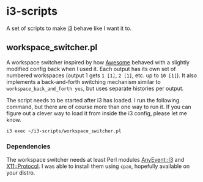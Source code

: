 i3-scripts
==========

A set of scripts to make [i3] behave like I want it to.

[i3]: http://i3wm.org/

workspace_switcher.pl
---------------------

A workspace switcher inspired by how [Awesome] behaved with a slightly modified
config back when I used it. Each output has its own set of numbered workspaces
(output 1 gets ``1 [1]``, ``2 [1]``, etc. up to `10 [1]`). It also implements a
back-and-forth switching mechanism similar to ``workspace_back_and_forth yes``,
but uses separate histories per output.

[Awesome]: http://awesome.naquadah.org/

The script needs to be started after i3 has loaded. I run the following command,
but there are of course more than one way to run it. If you can figure out a
clever way to load it from inside the i3 config, please let me know.

```
i3 exec ~/i3-scripts/workspace_switcher.pl
```

### Dependencies

The workspace switcher needs at least Perl modules [AnyEvent::I3] and
[X11::Protocol]. I was able to install them using `cpan`, hopefully available on
your distro.

[AnyEvent::I3]: https://metacpan.org/pod/AnyEvent-I3
[X11::Protocol]: https://metacpan.org/pod/X11::Protocol
[CPAN]: http://www.cpan.org/
